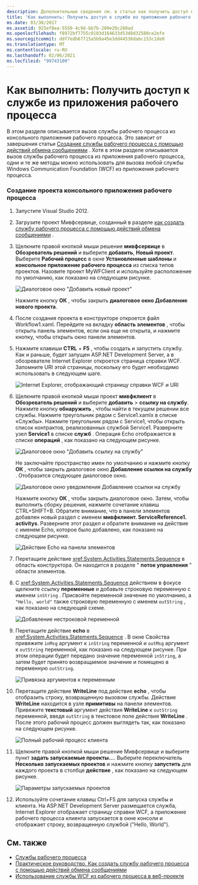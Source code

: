 ```yaml
---
description: Дополнительные сведения см. в статье как получить доступ к службе из приложения рабочего процесса.
title: 'Как выполнить: Получить доступ к службе из приложения рабочего процесса'
ms.date: 03/30/2017
ms.assetid: 925ef8ea-5550-4c9d-bb7b-209e20c280ad
ms.openlocfilehash: f8972bf7755c0103d164633d53d8d32508ce2efe
ms.sourcegitcommit: ddf7edb67715a5b9a45e3dd44536dabc153c1de0
ms.translationtype: MT
ms.contentlocale: ru-RU
ms.lasthandoff: 02/06/2021
ms.locfileid: "99743100"
---
```

# <a name="how-to-access-a-service-from-a-workflow-application"></a>Как выполнить: Получить доступ к службе из приложения рабочего процесса

В этом разделе описывается вызов службы рабочего процесса из консольного приложения рабочего процесса. Это зависит от завершения статьи [Создание службы рабочего процесса с помощью действий обмена сообщениями](how-to-create-a-workflow-service-with-messaging-activities.md) . Хотя в этом разделе описывается вызов службы рабочего процесса из приложения рабочего процесса, одни и те же методы можно использовать для вызова любой службы Windows Communication Foundation (WCF) из приложения рабочего процесса.

### <a name="create-a-workflow-console-application-project"></a>Создание проекта консольного приложения рабочего процесса

1. Запустите Visual Studio 2012.

2. Загрузите проект Мивфсервице, созданный в разделе [как создать службу рабочего процесса с помощью действий обмена сообщениями](how-to-create-a-workflow-service-with-messaging-activities.md) .

3. Щелкните правой кнопкой мыши решение **мивфсервице** в **Обозреватель решений** и выберите **добавить**, **Новый проект**. Выберите **Рабочий процесс** в окне **Установленные шаблоны** и **консольное приложение рабочего процесса** из списка типов проектов. Назовите проект MyWFClient и используйте расположение по умолчанию, как показано на следующем рисунке.

     ![Диалоговое окно "Добавить новый проект"](./media/how-to-access-a-service-from-a-workflow-application/add-new-project-dialog.jpg)

     Нажмите кнопку **ОК** , чтобы закрыть **диалоговое окно Добавление нового проекта**.

4. После создания проекта в конструкторе откроется файл Workflow1.xaml. Перейдите на вкладку **область элементов** , чтобы открыть панель элементов, если она еще не открыта, и нажмите кнопку, чтобы открыть окно панели элементов.

5. Нажмите клавиши **CTRL** + **F5** , чтобы создать и запустить службу. Как и раньше, будет запущен ASP.NET Development Server, а в обозревателе Internet Explorer откроется страница справки WCF. Запомните URI этой страницы, поскольку его будет необходимо использовать в следующем шаге.

     ![Internet Explorer, отображающий страницу справки WCF и URI](./media/how-to-access-a-service-from-a-workflow-application/ie-wcf-help-page-uri.jpg)

6. Щелкните правой кнопкой мыши проект **мивфклиент** в **Обозреватель решений** и выберите **добавить**  >  **ссылку на службу**. Нажмите кнопку **обнаружить** , чтобы найти в текущем решении все службы. Нажмите треугольник рядом с Service1.xamlx в списке «Службы». Нажмите треугольник рядом с Service1, чтобы открыть список контрактов, реализованных службой Service1. Разверните узел **Service1** в списке **служб** . Операция Echo отображается в списке **операций** , как показано на следующем рисунке.

     ![Диалоговое окно "Добавить ссылку на службу"](./media/how-to-access-a-service-from-a-workflow-application/add-service-reference.jpg)

     Не заключайте пространство имен по умолчанию и нажмите кнопку **ОК** , чтобы закрыть диалоговое окно **Добавление ссылки на службу** . Отобразится следующее диалоговое окно.

     ![Диалоговое окно уведомления Добавление ссылки на службу](./media/how-to-access-a-service-from-a-workflow-application/add-service-reference-dialog.jpg)

     Нажмите кнопку **ОК** , чтобы закрыть диалоговое окно. Затем, чтобы выполнить сборку решения, нажмите сочетание клавиш CTRL+SHIFT+B. Обратите внимание, что в панели элементов добавлен новый раздел с именем **мивфклиент. ServiceReference1. activitys**. Разверните этот раздел и обратите внимание на действие с именем Echo, которое было добавлено, как показано на следующем рисунке.

     ![Действие Echo на панели элементов](./media/how-to-access-a-service-from-a-workflow-application/echo-activity-toolbox.jpg)

7. Перетащите действие <xref:System.Activities.Statements.Sequence> в область конструктора. Он находится в разделе " **поток управления** " области элементов.

8. С <xref:System.Activities.Statements.Sequence> действием в фокусе щелкните ссылку **переменные** и добавьте строковую переменную с именем `inString` . Присвойте переменной значение по умолчанию, а `"Hello, world"` также строковую переменную с именем `outString` , как показано на следующей схеме.

     ![Добавление нестроковой переменной](./media/how-to-access-a-service-from-a-workflow-application/add-instring-variable.jpg)

9. Перетащите действие **echo** в <xref:System.Activities.Statements.Sequence> . В окне Свойства привяжите `inMsg` аргумент к `inString` переменной и `outMsg` аргумент к `outString` переменной, как показано на следующем рисунке. При этом операции будет передано значение переменной `inString`, а затем будет принято возвращаемое значение и помещено в переменную `outString`.

     ![Привязка аргументов к переменным](./media/how-to-access-a-service-from-a-workflow-application/bind-arguments-variables.jpg)

10. Перетащите действие **WriteLine** под действие **echo** , чтобы отобразить строку, возвращенную вызовом службы. Действие **WriteLine** находится в узле **примитивы** на панели элементов. Привяжите **текстовый** аргумент действия **WriteLine** к `outString` переменной, введя `outString` в текстовое поле действия **WriteLine** . После этого рабочий процесс должен выглядеть так, как показано на следующем рисунке.

     ![Полный рабочий процесс клиента](./media/how-to-access-a-service-from-a-workflow-application/complete-client-workflow.jpg)

11. Щелкните правой кнопкой мыши решение Мивфсервице и выберите пункт **задать запускаемые проекты...**. Выберите переключатель **Несколько запускаемых проектов** и нажмите кнопку **запустить** для каждого проекта в столбце **действие** , как показано на следующем рисунке.

     ![Параметры запускаемых проектов](./media/how-to-access-a-service-from-a-workflow-application/startup-project-options.jpg)

12. Используйте сочетание клавиш Ctrl+F5 для запуска службы и клиента. На ASP.NET Development Server размещается служба, Internet Explorer отображает страницу справки WCF, а приложение рабочего процесса клиента запускается в окне консоли и отображает строку, возвращенную службой ("Hello, World").

## <a name="see-also"></a>См. также

- [Службы рабочего процесса](workflow-services.md)
- [Практическое руководство. Как создать службу рабочего процесса с помощью действий обмена сообщениями](how-to-create-a-workflow-service-with-messaging-activities.md)
- [Использование службы WCF из рабочего процесса в веб-проекте](/archive/blogs/endpoint/how-to-consume-a-wcf-service-from-a-wf4-workflow)
